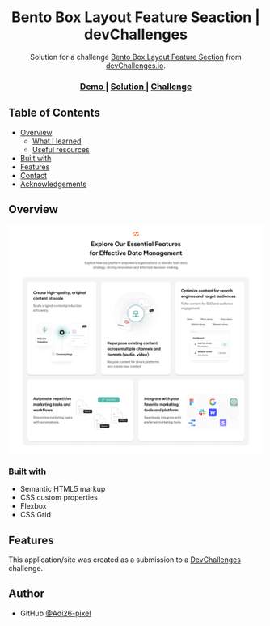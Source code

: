 <h1 align="center">Bento Box Layout Feature Seaction | devChallenges</h1>

<div align="center">
   Solution for a challenge <a href="https://devchallenges.io/solution/57830" target="_blank">Bento Box Layout Feature Section</a> from <a href="http://devchallenges.io" target="_blank">devChallenges.io</a>.
</div>

<div align="center">
  <h3>
    <a href="https://warm-froyo-57beb4.netlify.app/">
      Demo
    </a>
    <span> | </span>
    <a href="https://devchallenges.io/solution/57830">
      Solution
    </a>
    <span> | </span>
    <a href="https://devchallenges.io/challenge/bento-box-layout-challenge">
      Challenge
    </a>
  </h3>
</div>

<!-- TABLE OF CONTENTS -->

## Table of Contents

- [Overview](#overview)
  - [What I learned](#what-i-learned)
  - [Useful resources](#useful-resources)
- [Built with](#built-with)
- [Features](#features)
- [Contact](#contact)
- [Acknowledgements](#acknowledgements)

<!-- OVERVIEW -->

## Overview

![Bento Layout](<Bento Layout.jpg>)

### Built with

- Semantic HTML5 markup
- CSS custom properties
- Flexbox
- CSS Grid

## Features

This application/site was created as a submission to a [DevChallenges](https://devchallenges.io/challenges-dashboard) challenge.

## Author

- GitHub [@Adi26-pixel](https://github.com/Adi26-pixel)
